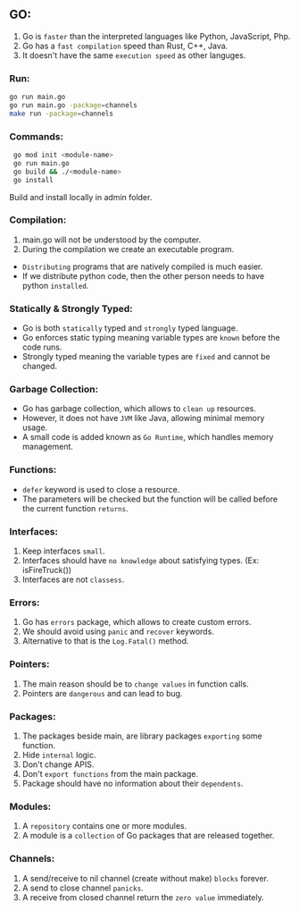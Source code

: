 ## GO:

1.  Go is `faster` than the interpreted languages like Python, JavaScript, Php.
2.  Go has a `fast compilation` speed than Rust, C++, Java.
3.  It doesn't have the same `execution speed` as other languges.

### Run:

```bash
go run main.go
go run main.go -package=channels
make run -package=channels
```

### Commands:

```bash
 go mod init <module-name>
 go run main.go
 go build && ./<module-name>
 go install
```

Build and install locally in admin folder.

### Compilation:

1. main.go will not be understood by the computer.
2. During the compilation we create an executable program.

- `Distributing` programs that are natively compiled is much easier.
- If we distribute python code, then the other person needs to have python `installed`.

### Statically & Strongly Typed:

- Go is both `statically` typed and `strongly` typed language.
- Go enforces static typing meaning variable types are `known` before the code runs.
- Strongly typed meaning the variable types are `fixed` and cannot be changed.

### Garbage Collection:

- Go has garbage collection, which allows to `clean up` resources.
- However, it does not have `JVM` like Java, allowing minimal memory usage.
- A small code is added known as `Go Runtime`, which handles memory management.

### Functions:

- `defer` keyword is used to close a resource.
- The parameters will be checked but the function will be called before the current function `returns`.

### Interfaces:

1. Keep interfaces `small`.
2. Interfaces should have `no knowledge` about satisfying types. (Ex: isFireTruck())
3. Interfaces are not `classess`.

### Errors:

1. Go has `errors` package, which allows to create custom errors.
2. We should avoid using `panic` and `recover` keywords.
3. Alternative to that is the `Log.Fatal()` method.

### Pointers:

1. The main reason should be to `change values` in function calls.
2. Pointers are `dangerous` and can lead to bug.

### Packages:

1. The packages beside main, are library packages `exporting` some function.
2. Hide `internal` logic.
3. Don't change APIS.
4. Don't `export functions` from the main package.
5. Package should have no information about their `dependents`.

### Modules:

1. A `repository` contains one or more modules.
2. A module is a `collection` of Go packages that are released together.

### Channels:

1. A send/receive to nil channel (create without make) `blocks` forever.
2. A send to close channel `panicks`.
3. A receive from closed channel return the `zero value` immediately.
